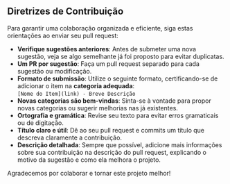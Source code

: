 ## Diretrizes de Contribuição

Para garantir uma colaboração organizada e eficiente, siga estas orientações ao enviar seu pull request:

-   **Verifique sugestões anteriores**: Antes de submeter uma nova sugestão, veja se algo semelhante já foi proposto para evitar duplicatas.
-   **Um PR por sugestão**: Faça um pull request separado para cada sugestão ou modificação.
-   **Formato de submissão**: Utilize o seguinte formato, certificando-se de adicionar o item na **categoria adequada**:  
    `[Nome do Item](link) - Breve Descrição`
-   **Novas categorias são bem-vindas**: Sinta-se à vontade para propor novas categorias ou sugerir melhorias nas já existentes.
-   **Ortografia e gramática**: Revise seu texto para evitar erros gramaticais ou de digitação.
-   **Título claro e útil**: Dê ao seu pull request e commits um título que descreva claramente a contribuição.
-   **Descrição detalhada**: Sempre que possível, adicione mais informações sobre sua contribuição na descrição do pull request, explicando o motivo da sugestão e como ela melhora o projeto.

Agradecemos por colaborar e tornar este projeto melhor!
